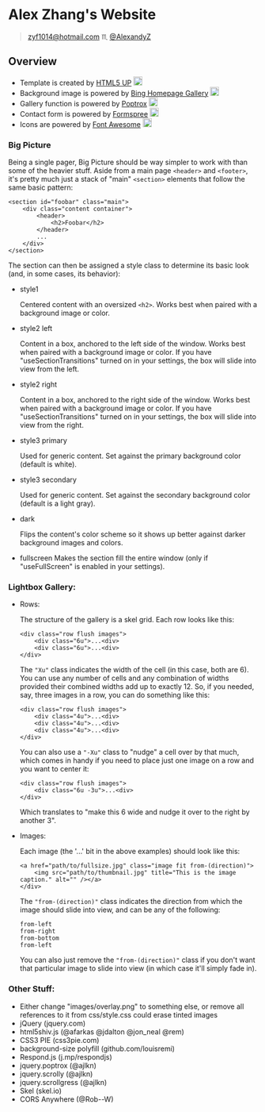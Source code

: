# Alex Zhang's Website
> <zyf1014@hotmail.com> :scorpius: [@AlexandyZ](https://github.com/AlexandyZ)

## Overview

- Template is created by [HTML5 UP](https://html5up.net/) <img src="https://html5up.net/assets/icons/favicon.ico" width=18px alt="HTML5 UP"/>
- Background image is powered by [Bing Homepage Gallery](http://www.bing.com/HPImageArchive.aspx?format=js&idx=0&n=1) <img src="http://www.bing.com/sa/simg/bing_p_rr_teal_min.ico" width=18px alt="Bing Homepage Gallery"/>
- Gallery function is powered by [Poptrox](https://github.com/ajlkn/jquery.poptrox) <img src="https://avatars3.githubusercontent.com/u/2937342?v=3&s=400" width=18px alt="Poptrox"/>
- Contact form is powered by [Formspree](https://formspree.io/) <img src="https://formspree.io/static/img/logo.png" width=18px alt="Formspree.io"/>
- Icons are powered by [Font Awesome](https://fortawesome.github.io/Font-Awesome/cheatsheet) <img src="http://fontawesome.io/assets/ico/favicon.ico" width=18px alt="FontAwesome"/>

### Big Picture
Being a single pager, Big Picture should be way simpler to work with than some of the heavier stuff. Aside from a main page `<header>` and `<footer>`, it's pretty much just a stack of "main" `<section>` elements that follow the same basic pattern:
```
<section id="foobar" class="main">
    <div class="content container">
        <header>
            <h2>Foobar</h2>
        </header>
        ...
    </div>
</section>
```
The section can then be assigned a style class to determine its basic
look (and, in some cases, its behavior):

- style1

    Centered content with an oversized `<h2>`. Works best when
paired with a background image or color.

- style2 left
    
    Content in a box, anchored to the left side of the window. Works
best when paired with a background image or color. If you have
"useSectionTransitions" turned on in your settings, the box will
slide into view from the left.

- style2 right

    Content in a box, anchored to the right side of the window. Works
best when paired with a background image or color. If you have
"useSectionTransitions" turned on in your settings, the box will
slide into view from the right.

- style3 primary

    Used for generic content. Set against the primary background color (default is white).

- style3 secondary

    Used for generic content. Set against the secondary background color (default is a light gray).


- dark

    Flips the content's color scheme so it shows up better against darker background images and colors.

- fullscreen
    Makes the section fill the entire window (only if "useFullScreen" is enabled in your settings).


### Lightbox Gallery:

- Rows:

    The structure of the gallery is a skel grid. Each row looks like this:
    ```
    <div class="row flush images">
        <div class="6u">...<div>
        <div class="6u">...<div>
    </div>
    ```
    The `"Xu"` class indicates the width of the cell (in this case, both are 6).
    You can use any number of cells and any combination of widths provided their combined widths add up to exactly 12. So, if you needed, say, three images in a row, you can do something like this:

    ```
    <div class="row flush images">
        <div class="4u">...<div>
        <div class="4u">...<div>
        <div class="4u">...<div>
    </div>
    ```

    You can also use a `"-Xu"` class to "nudge" a cell over by that much, which comes in handy if you need to place just one image on a row and you want to center it:
    ```
    <div class="row flush images">
        <div class="6u -3u">...<div>
    </div>
    ```
    Which translates to "make this 6 wide and nudge it over to the right by another 3".

- Images:

    Each image (the '...' bit in the above examples) should look like this:
    ```
    <a href="path/to/fullsize.jpg" class="image fit from-(direction)">
        <img src="path/to/thumbnail.jpg" title="This is the image caption." alt="" /></a>
    </div>
    ```
    The `"from-(direction)"` class indicates the direction from which the image should slide into view, and can be any of the following:
    ```
    from-left
    from-right
    from-bottom
    from-left
    ```
    You can also just remove the `"from-(direction)"` class if you don't want that particular image to slide into view (in which case it'll simply fade in).

### Other Stuff:

- Either change "images/overlay.png" to something else, or remove all references to it from css/style.css could erase tinted images
- jQuery (jquery.com)
- html5shiv.js (@afarkas @jdalton @jon_neal @rem)
- CSS3 PIE (css3pie.com)
- background-size polyfill (github.com/louisremi)
- Respond.js (j.mp/respondjs)
- jquery.poptrox (@ajlkn)
- jquery.scrolly (@ajlkn)
- jquery.scrollgress (@ajlkn)
- Skel (skel.io)
- CORS Anywhere (@Rob--W)